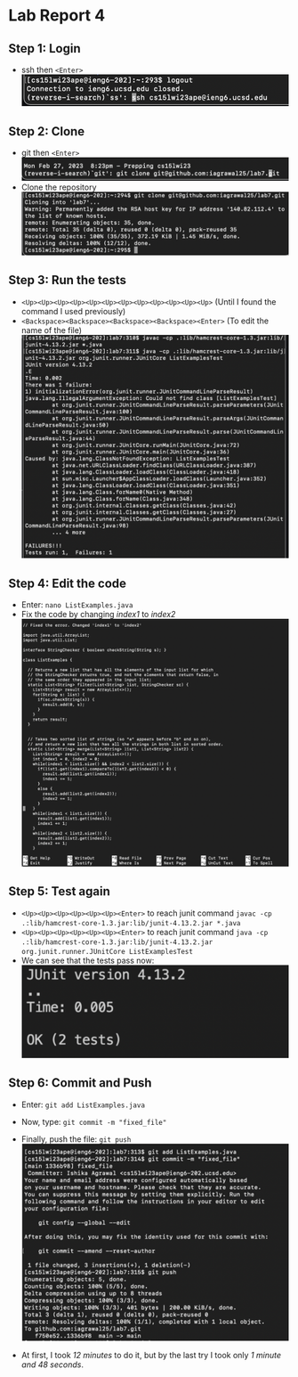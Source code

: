 # Lab Report 4
## Step 1: Login
- <CTRL-R> ssh then ```<Enter>```
  ![Image](1.png)

## Step 2: Clone
- <CTRL-R> git then ```<Enter>```
  ![Image](2.png)
- Clone the repository
  ![Image](2.0.png)

## Step 3: Run the tests
- ```<Up><Up><Up><Up><Up><Up><Up><Up><Up><Up><Up><Up>``` (Until I found the command I used previously)
- ```<Backspace><Backspace><Backspace><Backspace><Enter>``` (To edit the name of the file)
  ![Image](failedtest.png)

## Step 4: Edit the code
- Enter: ```nano ListExamples.java```
- Fix the code by changing _index1_ to _index2_
  ![Image](code.png)

## Step 5: Test again
- ```<Up><Up><Up><Up><Up><Up><Enter>``` to reach junit command ```javac -cp .:lib/hamcrest-core-1.3.jar:lib/junit-4.13.2.jar *.java```
- ```<Up><Up><Up><Up><Up><Up><Enter>``` to reach junit command ```java -cp .:lib/hamcrest-core-1.3.jar:lib/junit-4.13.2.jar org.junit.runner.JUnitCore ListExamplesTest```
- We can see that the tests pass now:
  ![Image](testworked.png)

## Step 6: Commit and Push
- Enter: ```git add ListExamples.java```
- Now, type: ```git commit -m "fixed_file"```
- Finally, push the file: ```git push```
  ![Image](last.png)
  
- At first, I took _12 minutes_ to do it, but by the last try I took only _1 minute and 48 seconds_.
